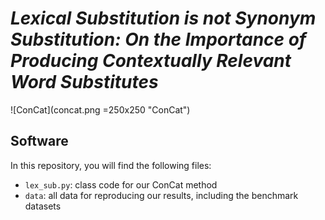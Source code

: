 # *Lexical Substitution is not Synonym Substitution: On the Importance of Producing Contextually Relevant Word Substitutes*

![ConCat](concat.png =250x250 "ConCat")

## Software
In this repository, you will find the following files:

- `lex_sub.py`: class code for our ConCat method
- `data`: all data for reproducing our results, including the benchmark datasets
